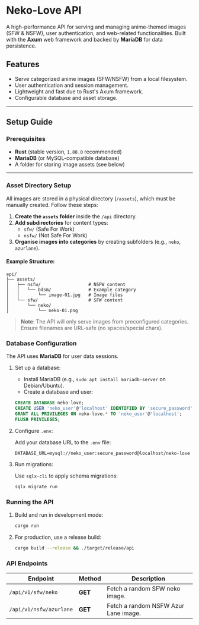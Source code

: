 # Neko-Love API

A high-performance API for serving and managing anime-themed images (SFW & NSFW), user authentication, and web-related functionalities. Built with the **Axum** web framework and backed by **MariaDB** for data persistence.

## Features
- Serve categorized anime images (SFW/NSFW) from a local filesystem.
- User authentication and session management.
- Lightweight and fast due to Rust's Axum framework.
- Configurable database and asset storage.

---

## Setup Guide

### Prerequisites
- **Rust** (stable version, `1.88.0` recommended)
- **MariaDB** (or MySQL-compatible database)
- A folder for storing image assets (see below)

---

### Asset Directory Setup
All images are stored in a physical directory (`/assets`), which must be manually created. Follow these steps:

1. **Create the `assets` folder** inside the `/api` directory.
2. **Add subdirectories** for content types:
   - `sfw/` (Safe For Work)
   - `nsfw/` (Not Safe For Work)
3. **Organise images into categories** by creating subfolders (e.g., `neko`, `azurlane`).

#### Example Structure:
```plaintext
api/
├── assets/
│   ├── nsfw/                  # NSFW content
│   │   └── bdsm/              # Example category
│   │       └── image-01.jpg   # Image files
│   └── sfw/                   # SFW content
│       └── neko/
│           └── neko-01.png
```

> **Note**: The API will only serve images from preconfigured categories. Ensure filenames are URL-safe (no spaces/special chars).

### Database Configuration

The API uses **MariaDB** for user data sessions.

1. Set up a database:
    - Install MariaDB (e.g., `sudo apt install mariadb-server` on Debian/Ubuntu).
    - Create a database and user:
    ```sql
    CREATE DATABASE neko-love;
    CREATE USER 'neko_user'@'localhost' IDENTIFIED BY 'secure_password';
    GRANT ALL PRIVILEGES ON neko-love.* TO 'neko_user'@'localhost';
    FLUSH PRIVILEGES;
    ```
2. Configure `.env`:

    Add your database URL to the `.env` file:
    ```env
    DATABASE_URL=mysql://neko_user:secure_password@localhost/neko-love
    ```
3. Run migrations:

    Use `sqlx-cli` to apply schema migrations:
    ```bash
    sqlx migrate run
    ```

### Running the API

1. Build and run in development mode:

    ```bash
    cargo run
    ```

2. For production, use a release build:

    ```bash
    cargo build --release && ./target/release/api
    ```

### API Endpoints

| Endpoint | Method | Description |
| --- | --- | --- |
| `/api/v1/sfw/neko` | **GET** | Fetch a random SFW neko image. |
| `/api/v1/nsfw/azurlane` | **GET** | Fetch a random NSFW Azur Lane image. |
